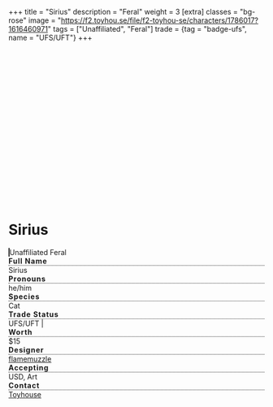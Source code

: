 +++
title = "Sirius"
description = "Feral"
weight = 3
[extra]
classes = "bg-rose"
image = "https://f2.toyhou.se/file/f2-toyhou-se/characters/1786017?1616460971"
tags = ["Unaffiliated", "Feral"]
trade = {tag = "badge-ufs", name = "UFS/UFT"}
+++
<div class="row no-gutters">
  <div class="col-md-4 p-1">
    <div class="card border-0 p-1 h-100">
      <div class="card border-0 w-100 h-100" style="background: url(https://file.toyhou.se/images/6342794_2fAs86Cn4pMGyh8.png); background-size: cover; min-height: 300px;"></div>
    </div>
  </div>
  <div class="col-md-8 p-1">
    <div class="card border-0 p-3 h-100">
      <h1>Sirius</h1>
      <div class="ml-3 pl-3" style="border-left: 2px solid;">
        <span class="badge badge-pill m-1">Unaffiliated</span>
        <span class="badge badge-pill m-1">Feral</span>
      </div>
      <div class="row no-gutters mb-3 p-3">
        <div class="col-auto text-uppercase" style="letter-spacing: 1px; font-weight: bold;">
Full Name</div>
        <div class="col px-1 pb-1">
          <div class="h-100" style="border-bottom: 1px dotted;"></div>
        </div>
        <div class="col-auto">
Sirius</div>
      </div>
      <div class="row no-gutters mb-3 p-3">
        <div class="col-auto text-uppercase" style="letter-spacing: 1px; font-weight: bold;">
Pronouns</div>
        <div class="col px-1 pb-1">
          <div class="h-100" style="border-bottom: 1px dotted;"></div>
        </div>
        <div class="col-auto">
he/him</div>
      </div>
      <div class="row no-gutters mb-3 p-3">
        <div class="col-auto text-uppercase" style="letter-spacing: 1px; font-weight: bold;">
Species</div>
        <div class="col px-1 pb-1">
          <div class="h-100" style="border-bottom: 1px dotted;"></div>
        </div>
        <div class="col-auto">
Cat</div>
      </div>
      <div class="row no-gutters mb-3 p-3">
        <div class="col-auto text-uppercase" style="letter-spacing: 1px; font-weight: bold;">
Trade Status</div>
        <div class="col px-1 pb-1">
          <div class="h-100" style="border-bottom: 1px dotted;"></div>
        </div>
        <div class="col-auto">
UFS/UFT | <a href="#trade-collapse" data-bs-toggle="collapse"><i class="fas fa-chevron-down"></i></a></div>
      </div>
      <div class="collapse" id="trade-collapse">
        <div class="row no-gutters mb-3 p-3">
          <div class="col-auto text-uppercase" style="letter-spacing: 1px; font-weight: bold;">
Worth</div>
          <div class="col px-1 pb-1">
            <div class="h-100" style="border-bottom: 1px dotted;"></div>
          </div>
          <div class="col-auto">
$15</div>
        </div>
        <div class="row no-gutters mb-3 p-3">
          <div class="col-auto text-uppercase" style="letter-spacing: 1px; font-weight: bold;">
Designer</div>
          <div class="col px-1 pb-1">
            <div class="h-100" style="border-bottom: 1px dotted;"></div>
          </div>
          <div class="col-auto">
<a href="https://www.deviantart.com/flamemuzzle">flamemuzzle</a></div>
        </div>
        <div class="row no-gutters mb-3 p-3">
          <div class="col-auto text-uppercase" style="letter-spacing: 1px; font-weight: bold;">
Accepting</div>
          <div class="col px-1 pb-1">
            <div class="h-100" style="border-bottom: 1px dotted;"></div>
          </div>
          <div class="col-auto">
USD, Art</div>
        </div>
        <div class="row no-gutters mb-3 p-3">
          <div class="col-auto text-uppercase" style="letter-spacing: 1px; font-weight: bold;">
Contact</div>
          <div class="col px-1 pb-1">
            <div class="h-100" style="border-bottom: 1px dotted;"></div>
          </div>
          <div class="col-auto">
<a href="https://toyhou.se/friedeggtarts">Toyhouse</a></div>
        </div>
      </div>
    </div>
  </div>
</div>